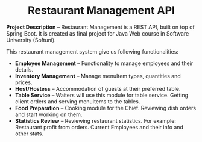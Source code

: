 # <h1 align="center">Restaurant Management API</h1>

**Project Description** – Restaurant Management is a REST API, built on top of Spring Boot. It is created as final
project for Java Web course in Software University (Softuni).

This restaurant management system give us following functionalities:

* **Employee Management** – Functionality to manage employees and their details.
* **Inventory Management** – Manage menuItem types, quantities and prices.
* **Host/Hostess** – Accommodation of guests at their preferred table.
* **Table Service** – Waiters will use this module for table service. Getting client orders and serving menuItems to
  the tables.
* **Food Preparation** – Cooking module for the Chief. Reviewing dish orders and start working on them.
* **Statistics Review** – Reviewing restaurant statistics. For example: Restaurant profit from orders. Current Employees
  and their info and other stats.